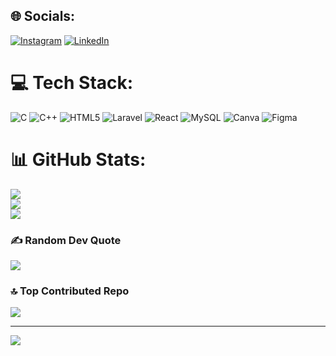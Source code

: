 
## 🌐 Socials:
[![Instagram](https://img.shields.io/badge/Instagram-%23E4405F.svg?logo=Instagram&logoColor=white)](https://instagram.com/amansulhyan10) [![LinkedIn](https://img.shields.io/badge/LinkedIn-%230077B5.svg?logo=linkedin&logoColor=white)](https://www.linkedin.com/in/neil-sulhyan-091ba82aa/) 

# 💻 Tech Stack:
![C](https://img.shields.io/badge/c-%2300599C.svg?style=for-the-badge&logo=c&logoColor=white) ![C++](https://img.shields.io/badge/c++-%2300599C.svg?style=for-the-badge&logo=c%2B%2B&logoColor=white) ![HTML5](https://img.shields.io/badge/c++-%2300599C.svg?style=for-the-badge&logo=c%2B%2B&logoColor=white) ![Laravel](https://img.shields.io/badge/laravel-%23FF2D20.svg?style=for-the-badge&logo=laravel&logoColor=white) ![React](https://img.shields.io/badge/react-%2320232a.svg?style=for-the-badge&logo=react&logoColor=%2361DAFB) ![MySQL](https://img.shields.io/badge/mysql-4479A1.svg?style=for-the-badge&logo=mysql&logoColor=white) ![Canva](https://img.shields.io/badge/Canva-%2300C4CC.svg?style=for-the-badge&logo=Canva&logoColor=white) ![Figma](https://img.shields.io/badge/figma-%23F24E1E.svg?style=for-the-badge&logo=figma&logoColor=white)
# 📊 GitHub Stats:
![](https://github-readme-stats.vercel.app/api?username=NeilSulhyan10&theme=dark&hide_border=false&include_all_commits=false&count_private=false)<br/>
![](https://github-readme-streak-stats.herokuapp.com/?user=NeilSulhyan10&theme=dark&hide_border=false)<br/>
![](https://github-readme-stats.vercel.app/api/top-langs/?username=NeilSulhyan10&theme=dark&hide_border=false&include_all_commits=false&count_private=false&layout=compact)

### ✍️ Random Dev Quote
![](https://quotes-github-readme.vercel.app/api?type=horizontal&theme=radical)

### 🔝 Top Contributed Repo
![](https://github-contributor-stats.vercel.app/api?username=NeilSulhyan10&limit=5&theme=dark&combine_all_yearly_contributions=true)

---
[![](https://visitcount.itsvg.in/api?id=NeilSulhyan10&icon=0&color=0)](https://visitcount.itsvg.in)

<!-- Proudly created with GPRM ( https://gprm.itsvg.in ) -->
